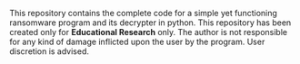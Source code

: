This repository contains the complete code for a simple yet functioning ransomware program and its decrypter in python. This repository has been created only for <b>Educational Research</b> only.
The author is not responsible for any kind of damage inflicted upon the user by the program. User discretion is advised.
